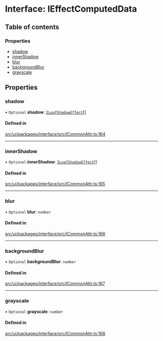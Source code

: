# Interface: IEffectComputedData

## Table of contents

### Properties

- [shadow](IEffectComputedData.md#shadow)
- [innerShadow](IEffectComputedData.md#innershadow)
- [blur](IEffectComputedData.md#blur)
- [backgroundBlur](IEffectComputedData.md#backgroundblur)
- [grayscale](IEffectComputedData.md#grayscale)

## Properties

### shadow

• `Optional` **shadow**: [`ILeafShadowEffect`](ILeafShadowEffect.md)[]

#### Defined in

[src/ui/packages/interface/src/ICommonAttr.ts:164](https://github.com/leaferjs/leafer-ui/blob/a20ecb9bdfba27311c7c73d6d251875f5dedca2b/packages/interface/src/ICommonAttr.ts#L164)

___

### innerShadow

• `Optional` **innerShadow**: [`ILeafShadowEffect`](ILeafShadowEffect.md)[]

#### Defined in

[src/ui/packages/interface/src/ICommonAttr.ts:165](https://github.com/leaferjs/leafer-ui/blob/a20ecb9bdfba27311c7c73d6d251875f5dedca2b/packages/interface/src/ICommonAttr.ts#L165)

___

### blur

• `Optional` **blur**: `number`

#### Defined in

[src/ui/packages/interface/src/ICommonAttr.ts:166](https://github.com/leaferjs/leafer-ui/blob/a20ecb9bdfba27311c7c73d6d251875f5dedca2b/packages/interface/src/ICommonAttr.ts#L166)

___

### backgroundBlur

• `Optional` **backgroundBlur**: `number`

#### Defined in

[src/ui/packages/interface/src/ICommonAttr.ts:167](https://github.com/leaferjs/leafer-ui/blob/a20ecb9bdfba27311c7c73d6d251875f5dedca2b/packages/interface/src/ICommonAttr.ts#L167)

___

### grayscale

• `Optional` **grayscale**: `number`

#### Defined in

[src/ui/packages/interface/src/ICommonAttr.ts:168](https://github.com/leaferjs/leafer-ui/blob/a20ecb9bdfba27311c7c73d6d251875f5dedca2b/packages/interface/src/ICommonAttr.ts#L168)
